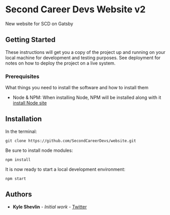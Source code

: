 # Second Career Devs Website v2

New website for SCD on Gatsby

## Getting Started

These instructions will get you a copy of the project up and running on your local machine for development and testing purposes. See deployment for notes on how to deploy the project on a live system.

### Prerequisites

What things you need to install the software and how to install them

- Node & NPM: When installing Node, NPM will be installed along with it [install Node site](https://nodejs.org/en/)

## Installation

In the terminal:

```shell
git clone https://github.com/SecondCareerDevs/website.git
```

Be sure to install node modules:

```shell
npm install
```

It is now ready to start a local development environment:

```shell
npm start
```

## Authors

- **Kyle Shevlin** - _Initial work_ - [Twitter](https://twitter.com/kyleshevlin)

<!-- See also the list of [contributors](https://github.com/your/project/contributors) who participated in this project. -->
<!--
## License

This project is licensed under the MIT License - see the [LICENSE.md](LICENSE.md) file for details -->
